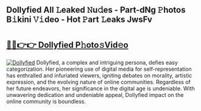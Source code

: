 ## Dollyfied All 𝙻eaked 𝙽u𝚍es - Part-dNg 𝙿hotos B𝚒kini 𝚅𝚒deo - Hot 𝙿art 𝙻eaks JwsFv

# <h2><a href="http://ld3918x.urlbe.top/?page=Dollyfied">🔗🔗👉👉 Dollyfied P𝚑oto𝚜Vid𝚎o</a></h2>

[![Dollyfied](https://i.imgur.com/eBuTRDB.gif)](http://ld3918x.urlbe.top/?page=Dollyfied)
Dollyfied, a complex and intriguing persona, defies easy categorization. Her pioneering use of digital media for self-representation has enthralled and infuriated viewers, igniting debates on morality, artistic expression, and the evolving nature of online communities. Regardless of her future endeavors, her significance in the digital age is undeniable. With unwavering dedication and undeniable appeal, Dollyfied impact on the online community is boundless.

